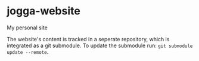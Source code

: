 # jogga-website
My personal site

The website's content is tracked in a seperate repository, which is integrated as a git submodule. To update the submodule run: `git submodule update --remote`.